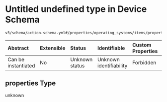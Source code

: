 # Untitled undefined type in Device Schema

```txt
v3/schema/action.schema.yml#/properties/operating_systems/items/properties/steps/items/properties/actions/items/oneOf/12/properties
```



| Abstract            | Extensible | Status         | Identifiable            | Custom Properties | Additional Properties | Access Restrictions | Defined In                                                          |
| :------------------ | :--------- | :------------- | :---------------------- | :---------------- | :-------------------- | :------------------ | :------------------------------------------------------------------ |
| Can be instantiated | No         | Unknown status | Unknown identifiability | Forbidden         | Allowed               | none                | [device.schema.json*](../device.schema.json "open original schema") |

## properties Type

unknown
